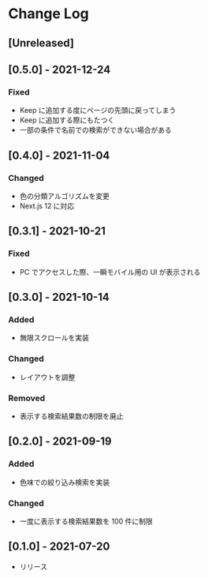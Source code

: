 # Change Log

## [Unreleased]

## [0.5.0] - 2021-12-24

### Fixed

- Keep に追加する度にページの先頭に戻ってしまう
- Keep に追加する際にもたつく
- 一部の条件で名前での検索ができない場合がある

## [0.4.0] - 2021-11-04

### Changed

- 色の分類アルゴリズムを変更
- Next.js 12 に対応

## [0.3.1] - 2021-10-21

### Fixed

- PC でアクセスした際、一瞬モバイル用の UI が表示される

## [0.3.0] - 2021-10-14

### Added

- 無限スクロールを実装

### Changed

- レイアウトを調整

### Removed

- 表示する検索結果数の制限を廃止

## [0.2.0] - 2021-09-19

### Added

- 色味での絞り込み検索を実装

### Changed

- 一度に表示する検索結果数を 100 件に制限

## [0.1.0] - 2021-07-20

- リリース
